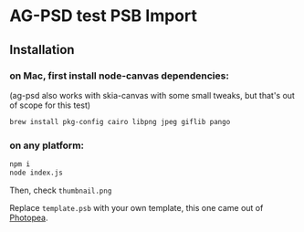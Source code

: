 # AG-PSD test PSB Import

## Installation
### on Mac, first install node-canvas dependencies:
(ag-psd also works with skia-canvas with some small tweaks, but that's out of scope for this test)
``` bash
brew install pkg-config cairo libpng jpeg giflib pango
```
### on any platform:
``` bash
npm i
node index.js
```
Then, check `thumbnail.png`

Replace `template.psb` with your own template, this one came out of [Photopea](https://www.photopea.com).